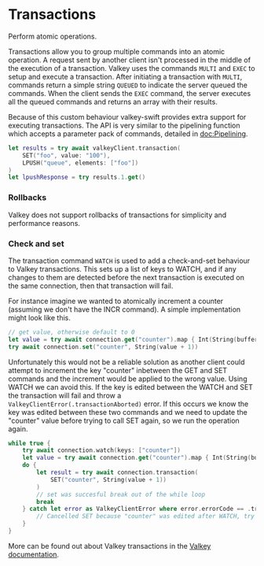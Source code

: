 # Transactions

Perform atomic operations.

Transactions allow you to group multiple commands into an atomic operation. A request sent by another client isn't processed in the middle of the execution of a transaction. Valkey uses the commands `MULTI` and `EXEC` to setup and execute a transaction. After initiating a transaction with `MULTI`, commands return a simple string `QUEUED` to indicate the server queued the commands. When the client sends the `EXEC` command, the server executes all the queued commands and returns an array with their results. 

Because of this custom behaviour valkey-swift provides extra support for executing transactions. The API is very similar to the pipelining function which accepts a parameter pack of commands, detailed in <doc:Pipelining>.

```swift
let results = try await valkeyClient.transaction(
    SET("foo", value: "100"),
    LPUSH("queue", elements: ["foo"])
)
let lpushResponse = try results.1.get()
```

### Rollbacks

Valkey does not support rollbacks of transactions for simplicity and performance reasons. 

### Check and set

The transaction command `WATCH` is used to add a check-and-set behaviour to Valkey transactions. This sets up a list of keys to WATCH, and if any changes to them are detected before the next transaction is executed on the same connection, then that transaction will fail.

For instance imagine we wanted to atomically increment a counter (assuming we don't have the INCR command). A simple implementation might look like this.

```swift
// get value, otherwise default to 0
let value = try await connection.get("counter").map { Int(String(buffer: $0)) } ?? 0
try await connection.set("counter", String(value + 1))
```

Unfortunately this would not be a reliable solution as another client could attempt to increment the key "counter" inbetween the GET and SET commands and the increment would be applied to the wrong value. Using WATCH we can avoid this. If the key is edited between the WATCH and SET the transaction will fail and throw a `ValkeyClientError(.transactionAborted)` error. If this occurs we know the key was edited between these two commands and we need to update the "counter" value before trying to call SET again, so we run the operation again.

```swift
while true {
    try await connection.watch(keys: ["counter"])
    let value = try await connection.get("counter").map { Int(String(buffer: $0)) } ?? 0
    do {
        let result = try await connection.transaction(
            SET("counter", String(value + 1))
        )
        // set was succesful break out of the while loop
        break
    } catch let error as ValkeyClientError where error.errorCode == .transactionAborted {
        // Cancelled SET because "counter" was edited after WATCH, try again
    }
}
```

More can be found out about Valkey transactions in the [Valkey documentation](https://valkey.io/topics/transactions/).